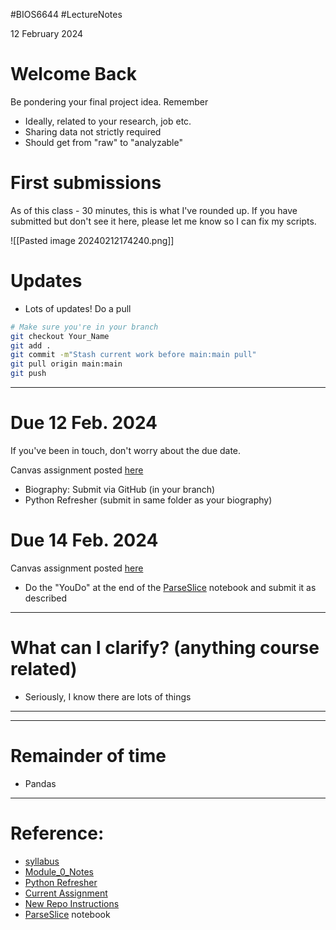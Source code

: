 #BIOS6644
#LectureNotes

12 February 2024

# Welcome Back

Be pondering your final project idea.  Remember
- Ideally, related to your research, job etc.
- Sharing data not strictly required
- Should get from "raw" to "analyzable"

# First submissions

As of this class - 30 minutes, this is what I've rounded up.  If you have submitted but don't see it here, please let me know so I can fix my scripts.

![[Pasted image 20240212174240.png]]
# Updates
- Lots of updates!  Do a pull 
```bash
# Make sure you're in your branch
git checkout Your_Name
git add .
git commit -m"Stash current work before main:main pull"
git pull origin main:main
git push
```

---
# Due 12 Feb. 2024
If you've been in touch, don't worry about the due date.

Canvas assignment posted [here](https://ucdenver.instructure.com/courses/533986/assignments/1693574)
- Biography: Submit via GitHub (in your branch)
- Python Refresher (submit in same folder as your biography)
# Due 14 Feb. 2024
Canvas assignment posted [here](https://ucdenver.instructure.com/courses/533986/assignments/1694693)
* Do the "YouDo" at the end of the [ParseSlice](https://github.com/BIOS6644/BIOS6644_Spring_2024/blob/main/Modules/Module_1/notebooks/BIOS6644_CSV_ParseSlice_YourName.ipynb) notebook and submit it as described
---
# What can I clarify? (anything course related)
- Seriously, I know there are lots of things

---
---
# Remainder of time
- Pandas

---

# Reference:
-  [syllabus](https://ucdenver.instructure.com/courses/533986/assignments/syllabus)
- [Module_0_Notes](https://github.com/pulsetracker/BIOS6644_Spring_2024/blob/main/Modules/Module_0/docs/Module_0_Notes.md)
- [Python Refresher](https://github.com/BIOS6644/BIOS6644_Spring_2024/blob/main/Modules/Module_0/docs/M0_Python_Refresher.ipynb)
- [Current Assignment](https://ucdenver.instructure.com/courses/533986/assignments/1693574)
- [New Repo Instructions](https://github.com/BIOS6644/BIOS6644_Spring_2024/blob/main/Modules/Module_0/docs/GitHubConfig.md)
-  [ParseSlice](https://github.com/BIOS6644/BIOS6644_Spring_2024/blob/main/Modules/Module_1/notebooks/BIOS6644_CSV_ParseSlice_YourName.ipynb) notebook
